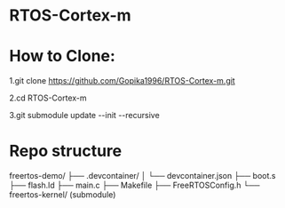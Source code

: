 # RTOS-Cortex-m


# How to Clone:

1.git clone https://github.com/Gopika1996/RTOS-Cortex-m.git

2.cd RTOS-Cortex-m

3.git submodule update --init --recursive

# Repo structure

freertos-demo/
 ├── .devcontainer/
 │    └── devcontainer.json
 ├── boot.s
 ├── flash.ld
 ├── main.c
 ├── Makefile
 ├── FreeRTOSConfig.h
 └── freertos-kernel/   (submodule)